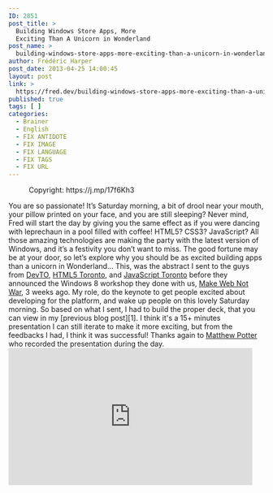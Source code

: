 ```yaml
---
ID: 2851
post_title: >
  Building Windows Store Apps, More
  Exciting Than A Unicorn in Wonderland
post_name: >
  building-windows-store-apps-more-exciting-than-a-unicorn-in-wonderland
author: Frédéric Harper
post_date: 2013-04-25 14:00:45
layout: post
link: >
  https://fred.dev/building-windows-store-apps-more-exciting-than-a-unicorn-in-wonderland/
published: true
tags: [ ]
categories:
  - Brainer
  - English
  - FIX ANTIDOTE
  - FIX IMAGE
  - FIX LANGUAGE
  - FIX TAGS
  - FIX URL
---
```

<figure><figcaption>Copyright: https://j.mp/17f6Kh3</figcaption></figure> You are so passionate! It’s Saturday morning, a bit of drool near your mouth, your pillow printed on your face, and you are still sleeping? Never mind, Fred will start the day by giving you the same effect as if you were dancing with leprechaun in a pool filled with coffee! HTML5? CSS3? JavaScript? All those amazing technologies are making the party with the latest version of Windows, and it’s a festivity you don’t want to miss. The good fortune may be at your door, so let’s explore why you should be as excited building apps than a unicorn in Wonderland… This, was the abstract I sent to the guys from <a href="https://www.devto.ca/" target="_blank" rel="noopener noreferrer">DevTO</a>, <a href="http://htmltoronto.ca/" target="_blank" rel="noopener noreferrer">HTML5 Toronto</a>, and <a href="https://www.meetup.com/torontojs/" target="_blank" rel="noopener noreferrer">JavaScript Toronto</a> before they announced the Windows 8 workshop they done with us, <a href="https://web.archive.org/web/20130628080719/http://www.webnotwar.ca/" target="_blank" rel="noopener noreferrer">Make Web Not War</a>, 3 weeks ago. My role, do the keynote to get people excited about developing for the platform, and wake up people on this lovely Saturday morning. So based on what I sent, I had to build the proper deck, that you can view in my [previous blog post][1]. I think it's a 15+ minutes presentation I can still iterate to make it more exciting, but from the feedbacks I had, I think it was successful! Thanks again to <a href="https://twitter.com/askmp" target="_blank" rel="noopener noreferrer">Matthew Potter</a> who recorded the presentation during the day. <div class="embed video YouTube">
  <iframe src="https://www.youtube.com/embed/p9FDq-66sOo?feature=oembed" width="480" height="270" frameborder="0" allowfullscreen="allowfullscreen"></iframe>
</div>

 [1]: https://fred.dev/building-windows-store-apps-more-exciting-than-a-unicorn-in-wonderland/ "Building Windows 8 apps, more exciting than a unicorn in wonderland"